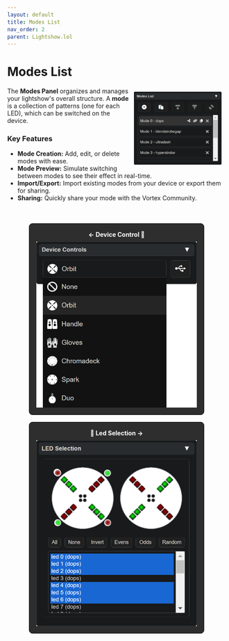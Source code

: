 ```yaml
---
layout: default
title: Modes List
nav_order: 2
parent: Lightshow.lol
---
```

<style>
  .panel-grid {
    display: grid;
    grid-template-columns: repeat(auto-fit, minmax(200px, 1fr));
    gap: 16px;
    margin: 0 auto;
    margin-top: 50px;
    max-width: 80%;
  }

  .panel-link {
    background-color: #2e2e2e;
    border-radius: 8px;
    text-decoration: none;
    color: #ffffff;
    padding: 16px;
    display: flex;
    flex-direction: column;
    align-items: center;
    transition: transform 0.2s;
    border: 1px solid #080808;
  }

  .panel-link:hover {
    transform: scale(1.02);
  }

  .panel-title {
    margin-bottom: 8px;
    font-weight: bold;
  }

  .panel-img {
    max-width: 100%;
  }
</style>
# Modes List

<img style="float:right;max-width:40%;margin:10px;" src="assets/images/lightshow-lol-modes.png">

The **Modes Panel** organizes and manages your lightshow's overall structure. A **mode** is a collection of patterns (one for each LED), which can be switched on the device.

### Key Features

- **Mode Creation:** Add, edit, or delete modes with ease.
- **Mode Preview:** Simulate switching between modes to see their effect in real-time.
- **Import/Export:** Import existing modes from your device or export them for sharing.
- **Sharing:** Quickly share your mode with the Vortex Community.


<div class="panel-grid">
  <a href="lightshow_lol_device_controls.html" class="panel-link">
    <span class="panel-title">← Device Control 🔗</span>
    <img src="assets/images/lightshow-lol-device.png" class="panel-img">
  </a>
  <a href="lightshow_lol_led_selection.html" class="panel-link">
    <span class="panel-title">🔗 Led Selection →</span>
    <img src="assets/images/lightshow-lol-led-select.png" class="panel-img">
  </a>
</div>

